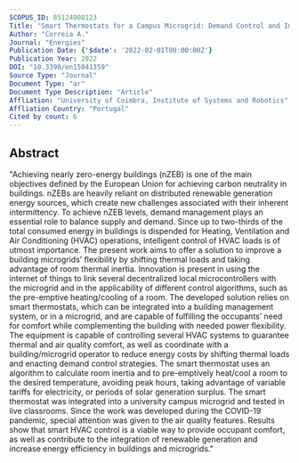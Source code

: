 ```yaml
---
SCOPUS_ID: 85124908123
Title: "Smart Thermostats for a Campus Microgrid: Demand Control and Improving Air Quality"
Author: "Correia A."
Journal: "Energies"
Publication Date: {'$date': '2022-02-01T00:00:00Z'}
Publication Year: 2022
DOI: "10.3390/en15041359"
Source Type: "Journal"
Document Type: "ar"
Document Type Description: "Article"
Affliation: "University of Coimbra, Institute of Systems and Robotics"
Affliation Country: "Portugal"
Cited by count: 6
---
```


## Abstract
"Achieving nearly zero-energy buildings (nZEB) is one of the main objectives defined by the European Union for achieving carbon neutrality in buildings. nZEBs are heavily reliant on distributed renewable generation energy sources, which create new challenges associated with their inherent intermittency. To achieve nZEB levels, demand management plays an essential role to balance supply and demand. Since up to two-thirds of the total consumed energy in buildings is dispended for Heating, Ventilation and Air Conditioning (HVAC) operations, intelligent control of HVAC loads is of utmost importance. The present work aims to offer a solution to improve a building microgrids’ flexibility by shifting thermal loads and taking advantage of room thermal inertia. Innovation is present in using the internet of things to link several decentralized local microcontrollers with the microgrid and in the applicability of different control algorithms, such as the pre-emptive heating/cooling of a room. The developed solution relies on smart thermostats, which can be integrated into a building management system, or in a microgrid, and are capable of fulfilling the occupants’ need for comfort while complementing the building with needed power flexibility. The equipment is capable of controlling several HVAC systems to guarantee thermal and air quality comfort, as well as coordinate with a building/microgrid operator to reduce energy costs by shifting thermal loads and enacting demand control strategies. The smart thermostat uses an algorithm to calculate room inertia and to pre-emptively heat/cool a room to the desired temperature, avoiding peak hours, taking advantage of variable tariffs for electricity, or periods of solar generation surplus. The smart thermostat was integrated into a university campus microgrid and tested in live classrooms. Since the work was developed during the COVID-19 pandemic, special attention was given to the air quality features. Results show that smart HVAC control is a viable way to provide occupant comfort, as well as contribute to the integration of renewable generation and increase energy efficiency in buildings and microgrids."
